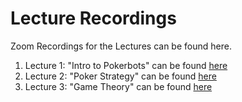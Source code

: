 # Lecture Recordings
Zoom Recordings for the Lectures can be found here.

1. Lecture 1: "Intro to Pokerbots" can be found [here](https://pkr.bot/lecture-1-recording)
2. Lecture 2: "Poker Strategy" can be found [here](https://pkr.bot/lecture-2-recording)
3. Lecture 3: "Game Theory" can be found [here](https://pkr.bot/lecture-3-recording)
